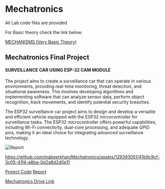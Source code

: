 # Mechatronics
All Lab code files are provided

For Basic theory check the link below:

[MECHANISMS (Very Basic Theory)](https://www.technologystudent.com/cams/camdex.htm) 


## Mechatronics Final Project
#### SURVEILLANCE CAR USING ESP-32 CAM MODULE

The project aims to create a surveillance car that can operate in various environments, providing real-time monitoring, threat detection, and situational awareness. This involves developing algorithms and implementing software that can analyze sensor data, perform object recognition, track movements, and identify potential security breaches.

The ESP32 surveillance car project aims to design and develop a versatile and efficient vehicle equipped with the ESP32 microcontroller for surveillance tasks. The ESP32 microcontroller offers powerful capabilities, including Wi-Fi connectivity, dual-core processing, and adequate GPIO pins, making it an ideal choice for integrating advanced surveillance technology.



![Report](https://github.com/mabeerkhan/Mechatronics/assets/129393051/bd2216ad-c71b-40dd-81c0-d6dd8083b2bf)


https://github.com/mabeerkhan/Mechatronics/assets/129393051/41b9c9cf-3c05-41f4-a8ba-0d2a8d2d0e11


[Project Code](https://github.com/mabeerkhan/Mechatronics/blob/main/ProjectCode.cpp)
[Report](https://github.com/mabeerkhan/Mechatronics/blob/main/Project%20Report.pdf)

[Mechatronics Drive Link](https://drive.google.com/drive/folders/1rpnAnp3LpbRKiorT2hsu0KYSfS-S4tkI)
